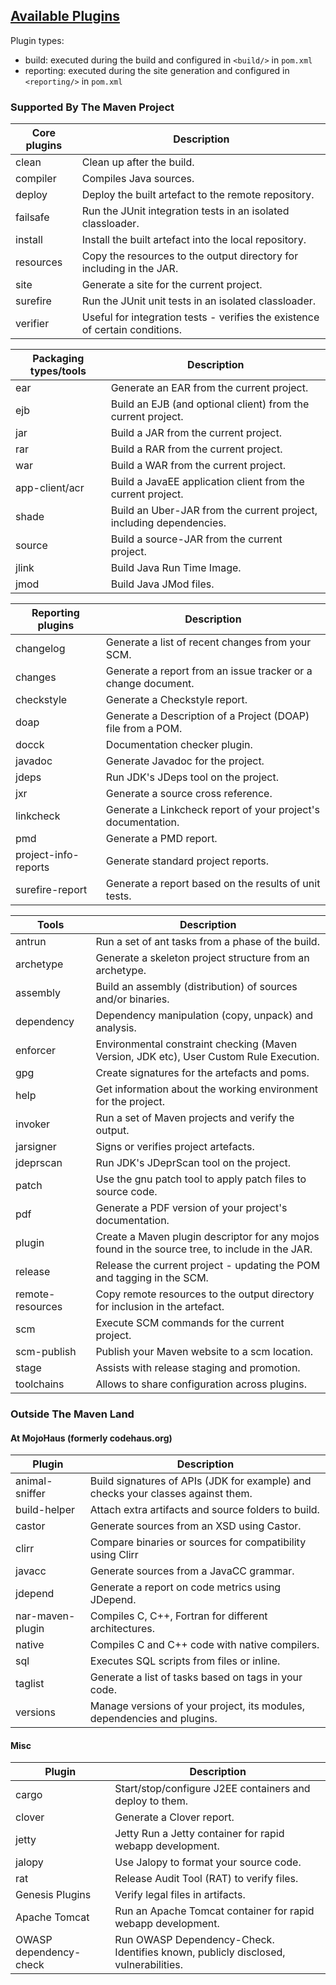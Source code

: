 ## [Available Plugins](https://maven.apache.org/plugins/index.html)

Plugin types:
* build: executed during the build and configured in `<build/>` in `pom.xml`
* reporting: executed during the site generation and configured in `<reporting/>` in `pom.xml`

### Supported By The Maven Project

| Core plugins            | Description                                                                  |
|-------------------------|------------------------------------------------------------------------------|
|  clean                  | Clean up after the build.                                                    |
|  compiler               | Compiles Java sources.                                                       |
|  deploy                 | Deploy the built artefact to the remote repository.                          |
|  failsafe               | Run the JUnit integration tests in an isolated classloader.                  |
|  install                | Install the built artefact into the local repository.                        |
|  resources              | Copy the resources to the output directory for including in the JAR.         |
|  site                   | Generate a site for the current project.                                     |
|  surefire               | Run the JUnit unit tests in an isolated classloader.                         |
|  verifier               | Useful for integration tests - verifies the existence of certain conditions. |

| Packaging types/tools   | Description                                                         |
|-------------------------|---------------------------------------------------------------------|
|  ear                    | Generate an EAR from the current project.                           |
|  ejb                    | Build an EJB (and optional client) from the current project.        |
|  jar                    | Build a JAR from the current project.                               |
|  rar                    | Build a RAR from the current project.                               |
|  war                    | Build a WAR from the current project.                               |
|  app-client/acr         | Build a JavaEE application client from the current project.         |
|  shade                  | Build an Uber-JAR from the current project, including dependencies. |
|  source                 | Build a source-JAR from the current project.                        |
|  jlink                  | Build Java Run Time Image.                                          |
|  jmod                   | Build Java JMod files.                                              |

| Reporting plugins       | Description                                                   |
|-------------------------|---------------------------------------------------------------|
|  changelog              | Generate a list of recent changes from your SCM.              |
|  changes                | Generate a report from an issue tracker or a change document. |
|  checkstyle             | Generate a Checkstyle report.                                 |
|  doap                   | Generate a Description of a Project (DOAP) file from a POM.   |
|  docck                  | Documentation checker plugin.                                 |
|  javadoc                | Generate Javadoc for the project.                             |
|  jdeps                  | Run JDK's JDeps tool on the project.                          |
|  jxr                    | Generate a source cross reference.                            |
|  linkcheck              | Generate a Linkcheck report of your project's documentation.  |
|  pmd                    | Generate a PMD report.                                        |
|  project-info-reports   | Generate standard project reports.                            |
|  surefire-report        | Generate a report based on the results of unit tests.         |

| Tools                   | Description                                                                                     |
|-------------------------|-------------------------------------------------------------------------------------------------|
|  antrun                 | Run a set of ant tasks from a phase of the build.                                               |
|  archetype              | Generate a skeleton project structure from an archetype.                                        |
|  assembly               | Build an assembly (distribution) of sources and/or binaries.                                    |
|  dependency             | Dependency manipulation (copy, unpack) and analysis.                                            |
|  enforcer               | Environmental constraint checking (Maven Version, JDK etc), User Custom Rule Execution.         |
|  gpg                    | Create signatures for the artefacts and poms.                                                   |
|  help                   | Get information about the working environment for the project.                                  |
|  invoker                | Run a set of Maven projects and verify the output.                                              |
|  jarsigner              | Signs or verifies project artefacts.                                                            |
|  jdeprscan              | Run JDK's JDeprScan tool on the project.                                                        |
|  patch                  | Use the gnu patch tool to apply patch files to source code.                                     |
|  pdf                    | Generate a PDF version of your project's documentation.                                         |
|  plugin                 | Create a Maven plugin descriptor for any mojos found in the source tree, to include in the JAR. |
|  release                | Release the current project - updating the POM and tagging in the SCM.                          |
|  remote-resources       | Copy remote resources to the output directory for inclusion in the artefact.                    |
|  scm                    | Execute SCM commands for the current project.                                                   |
|  scm-publish            | Publish your Maven website to a scm location.                                                   |
|  stage                  | Assists with release staging and promotion.                                                     |
|  toolchains             | Allows to share configuration across plugins.                                                   |

### Outside The Maven Land

#### At MojoHaus (formerly codehaus.org)

| Plugin            | Description                                                                      |
|-------------------|----------------------------------------------------------------------------------|
|  animal-sniffer   | Build signatures of APIs (JDK for example) and checks your classes against them. |
|  build-helper     | Attach extra artifacts and source folders to build.                              |
|  castor           | Generate sources from an XSD using Castor.                                       |
|  clirr            | Compare binaries or sources for compatibility using Clirr                        |
|  javacc           | Generate sources from a JavaCC grammar.                                          |
|  jdepend          | Generate a report on code metrics using JDepend.                                 |
|  nar-maven-plugin | Compiles C, C++, Fortran for different architectures.                            |
|  native           | Compiles C and C++ code with native compilers.                                   |
|  sql              | Executes SQL scripts from files or inline.                                       |
|  taglist          | Generate a list of tasks based on tags in your code.                             |
|  versions         | Manage versions of your project, its modules, dependencies and plugins.          |

#### Misc

| Plugin                  | Description                                                                        |
|-------------------------|------------------------------------------------------------------------------------|
|  cargo                  | Start/stop/configure J2EE containers and deploy to them.                           |
|  clover                 | Generate a Clover report.                                                          |
|  jetty                  | Jetty Run a Jetty container for rapid webapp development.                          |
|  jalopy                 | Use Jalopy to format your source code.                                             |
|  rat                    | Release Audit Tool (RAT) to verify files.                                          |
|  Genesis Plugins        | Verify legal files in artifacts.                                                   |
|  Apache Tomcat          | Run an Apache Tomcat container for rapid webapp development.                       |
|  OWASP dependency-check | Run OWASP Dependency-Check. Identifies known, publicly disclosed, vulnerabilities. |
